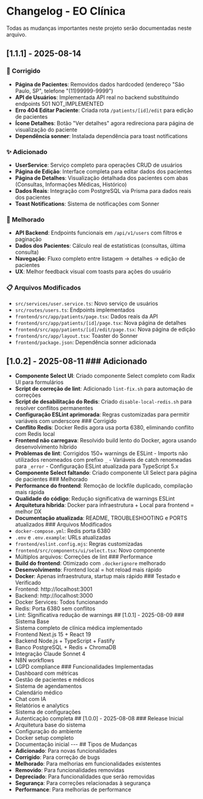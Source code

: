 # Changelog - EO Clínica

Todas as mudanças importantes neste projeto serão documentadas neste arquivo.

## [1.1.1] - 2025-08-14

### 🐛 Corrigido
- **Página de Pacientes**: Removidos dados hardcoded (endereço "São Paulo, SP", telefone "(11)99999-9999")
- **API de Usuários**: Implementada API real no backend substituindo endpoints 501 NOT_IMPLEMENTED
- **Erro 404 Editar Paciente**: Criada rota `/patients/[id]/edit` para edição de pacientes
- **Ícone Detalhes**: Botão "Ver detalhes" agora redireciona para página de visualização do paciente
- **Dependência sonner**: Instalada dependência para toast notifications

### ✨ Adicionado
- **UserService**: Serviço completo para operações CRUD de usuários
- **Página de Edição**: Interface completa para editar dados dos pacientes
- **Página de Detalhes**: Visualização detalhada dos pacientes com abas (Consultas, Informações Médicas, Histórico)
- **Dados Reais**: Integração com PostgreSQL via Prisma para dados reais dos pacientes
- **Toast Notifications**: Sistema de notificações com Sonner

### 🔧 Melhorado
- **API Backend**: Endpoints funcionais em `/api/v1/users` com filtros e paginação
- **Dados dos Pacientes**: Cálculo real de estatísticas (consultas, última consulta)
- **Navegação**: Fluxo completo entre listagem → detalhes → edição de pacientes
- **UX**: Melhor feedback visual com toasts para ações do usuário

### 📋 Arquivos Modificados
- `src/services/user.service.ts`: Novo serviço de usuários
- `src/routes/users.ts`: Endpoints implementados
- `frontend/src/app/patients/page.tsx`: Dados reais da API
- `frontend/src/app/patients/[id]/page.tsx`: Nova página de detalhes
- `frontend/src/app/patients/[id]/edit/page.tsx`: Nova página de edição
- `frontend/src/app/layout.tsx`: Toaster do Sonner
- `frontend/package.json`: Dependência sonner adicionada

## [1.0.2] - 2025-08-11 ### Adicionado
- **Componente Select UI**: Criado componente Select completo com Radix UI para formulários
- **Script de correção de lint**: Adicionado `lint-fix.sh` para automação de correções
- **Script de desabilitação do Redis**: Criado `disable-local-redis.sh` para resolver conflitos permanentes
- **Configuração ESLint aprimorada**: Regras customizadas para permitir variáveis com underscore ### Corrigido
- **Conflito Redis**: Docker Redis agora usa porta 6380, eliminando conflito com Redis local
- **Frontend não carregava**: Resolvido build lento do Docker, agora usando desenvolvimento híbrido
- **Problemas de lint**: Corrigidos 150+ warnings de ESLint - Imports não utilizados renomeados com prefixo `_` - Variáveis de catch renomeadas para `_error` - Configuração ESLint atualizada para TypeScript 5.x
- **Componente Select faltando**: Criado componente UI Select para página de pacientes ### Melhorado
- **Performance do frontend**: Remoção de lockfile duplicado, compilação mais rápida
- **Qualidade do código**: Redução significativa de warnings ESLint
- **Arquitetura híbrida**: Docker para infraestrutura + Local para frontend = melhor DX
- **Documentação atualizada**: README, TROUBLESHOOTING e PORTS atualizados ### Arquivos Modificados
- `docker-compose.yml`: Redis porta 6380
- `.env` e `.env.example`: URLs atualizadas
- `frontend/eslint.config.mjs`: Regras customizadas
- `frontend/src/components/ui/select.tsx`: Novo componente
- Múltiplos arquivos: Correções de lint ### Performance
- **Build do frontend**: Otimizado com `.dockerignore` melhorado
- **Desenvolvimento**: Frontend local = hot reload mais rápido
- **Docker**: Apenas infraestrutura, startup mais rápido ### Testado e Verificado
- Frontend: http://localhost:3001
- Backend: http://localhost:3000
- Docker Services: Todos funcionando
- Redis: Porta 6380 sem conflitos
- Lint: Significativa redução de warnings ## [1.0.1] - 2025-08-09 ### Sistema Base
- Sistema completo de clínica médica implementado
- Frontend Next.js 15 + React 19
- Backend Node.js + TypeScript + Fastify
- Banco PostgreSQL + Redis + ChromaDB
- Integração Claude Sonnet 4
- N8N workflows
- LGPD compliance ### Funcionalidades Implementadas
- Dashboard com métricas
- Gestão de pacientes e médicos
- Sistema de agendamentos
- Calendário médico
- Chat com IA
- Relatórios e analytics
- Sistema de configurações
- Autenticação completa ## [1.0.0] - 2025-08-08 ### Release Inicial
- Arquitetura base do sistema
- Configuração do ambiente
- Docker setup completo
- Documentação inicial --- ## Tipos de Mudanças
- **Adicionado**: Para novas funcionalidades
- **Corrigido**: Para correção de bugs
- **Melhorado**: Para melhorias em funcionalidades existentes
- **Removido**: Para funcionalidades removidas
- **Depreciado**: Para funcionalidades que serão removidas
- **Segurança**: Para correções relacionadas à segurança
- **Performance**: Para melhorias de performance